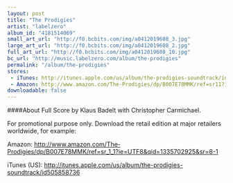 ```yaml
---
layout: post
title: "The Prodigies"
artist: "labelzero"
album_id: "4181514069"
small_art_url: "http://f0.bcbits.com/img/a0412019608_3.jpg"
large_art_url: "http://f0.bcbits.com/img/a0412019608_2.jpg"
full_art_url: "http://f0.bcbits.com/img/a0412019608_10.jpg"
bc_url: "http://music.labelzero.com/album/the-prodigies"
permalink: "/album/the-prodigies"
stores:
 - iTunes: http://itunes.apple.com/us/album/the-prodigies-soundtrack/id505858736?at=11lmv4
 - Amazon: http://www.amazon.com/The-Prodigies/dp/B007E78MMK/ref=sr11?ie=UTF8&qid=1335702925&sr=8-1tag=labelzerocom-20
downloadable: false
---
```

####About
Full Score by Klaus Badelt with Christopher Carmichael.  
  
For promotional purpose only. Download the retail edition  at major retailers worldwide, for example:  
  
Amazon: http://www.amazon.com/The-Prodigies/dp/B007E78MMK/ref=sr_1_1?ie=UTF8&qid=1335702925&sr=8-1  
  
iTunes (US): http://itunes.apple.com/us/album/the-prodigies-soundtrack/id505858736

